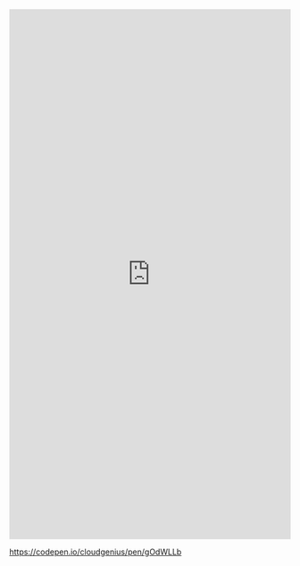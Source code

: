 <iframe src="https://calendly.com/nilesh?hide_gdpr_banner=1&hide_landing_page_details=1&hide_event_type_details=1" width="100%" height="950" scrolling="no" frameborder="0"></iframe>

https://codepen.io/cloudgenius/pen/gOdWLLb
